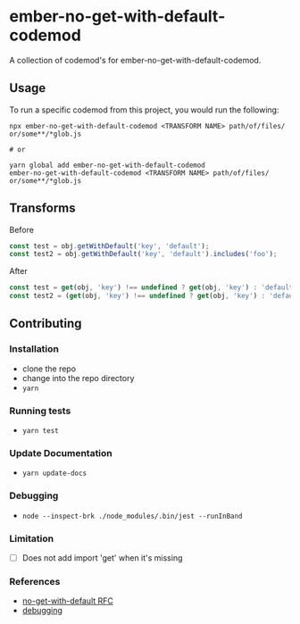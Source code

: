 # ember-no-get-with-default-codemod


A collection of codemod's for ember-no-get-with-default-codemod.

## Usage

To run a specific codemod from this project, you would run the following:

```
npx ember-no-get-with-default-codemod <TRANSFORM NAME> path/of/files/ or/some**/*glob.js

# or

yarn global add ember-no-get-with-default-codemod
ember-no-get-with-default-codemod <TRANSFORM NAME> path/of/files/ or/some**/*glob.js
```

## Transforms

<!--TRANSFORMS_START-->
Before
```js
const test = obj.getWithDefault('key', 'default');
const test2 = obj.getWithDefault('key', 'default').includes('foo');
```

After
```js
const test = get(obj, 'key') !== undefined ? get(obj, 'key') : 'default';
const test2 = (get(obj, 'key') !== undefined ? get(obj, 'key') : 'default').includes('foo');
```
<!--TRANSFORMS_END-->

## Contributing

### Installation

* clone the repo
* change into the repo directory
* `yarn`

### Running tests

* `yarn test`

### Update Documentation

* `yarn update-docs`

### Debugging

* `node --inspect-brk ./node_modules/.bin/jest --runInBand`

### Limitation
- [ ] Does not add import 'get' when it's missing

### References
* [no-get-with-default RFC](https://github.com/ember-cli/eslint-plugin-ember/blob/master/docs/rules/no-get-with-default.md)
* [debugging](https://github.com/rajasegar/ember-angle-brackets-codemod#debugging-workflow)